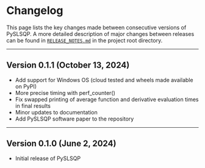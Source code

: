 # Changelog

This page lists the key changes made between consecutive versions of PySLSQP.
A more detailed description of major changes between releases can be found
in [`RELEASE_NOTES.md`](https://github.com/anugrahjo/PySLSQP/blob/main/release_notes.md) 
in the project root directory.

***********************************
## Version 0.1.1 (October 13, 2024)

- Add support for Windows OS (cloud tested and wheels made available on PyPI) 
- More precise timing with perf_counter()
- Fix swapped printing of average function and derivative evaluation times in final results
- Minor updates to documentation
- Add PySLSQP software paper to the repository

***********************************
## Version 0.1.0 (June 2, 2024)

- Initial release of PySLSQP